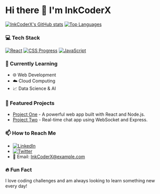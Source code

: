 # Hi there 👋 I'm InkCoderX

[![InkCoderX's GitHub stats](https://github-readme-stats.vercel.app/api?username=InkCoderX&show_icons=true&theme=radical)](https://github.com/anuraghazra/github-readme-stats)
[![Top Languages](https://github-readme-stats.vercel.app/api/top-langs/?username=InkCoderX&layout=compact&theme=radical)](https://github.com/anuraghazra/github-readme-stats)

### 💻 Tech Stack
[![React](https://readme-components.vercel.app/api?component=logo&logo=react&text=false&animation=spin)](https://reactjs.org/)
[![CSS Progress](https://readme-components.vercel.app/api?component=linearprogress&skill=css&value=70)](https://github.com/harish-sethuraman/readme-components)
[![JavaScript](https://readme-components.vercel.app/api?component=logo&logo=javascript)](https://developer.mozilla.org/en-US/docs/Web/JavaScript)

### 🌱 Currently Learning
- 🌐 Web Development
- ☁️ Cloud Computing
- 📈 Data Science & AI

### 📂 Featured Projects
- [Project One](https://github.com/InkCoderX/ProjectOne) - A powerful web app built with React and Node.js.
- [Project Two](https://github.com/InkCoderX/ProjectTwo) - Real-time chat app using WebSocket and Express.

### 📫 How to Reach Me
- [![LinkedIn](https://img.shields.io/badge/-LinkedIn-blue?logo=linkedin)](https://www.linkedin.com/in/InkCoderX)
- [![Twitter](https://img.shields.io/badge/-Twitter-blue?logo=twitter)](https://twitter.com/InkCoderX)
- 📧 Email: InkCoderX@example.com

### 🔥 Fun Fact
I love coding challenges and am always looking to learn something new every day!
